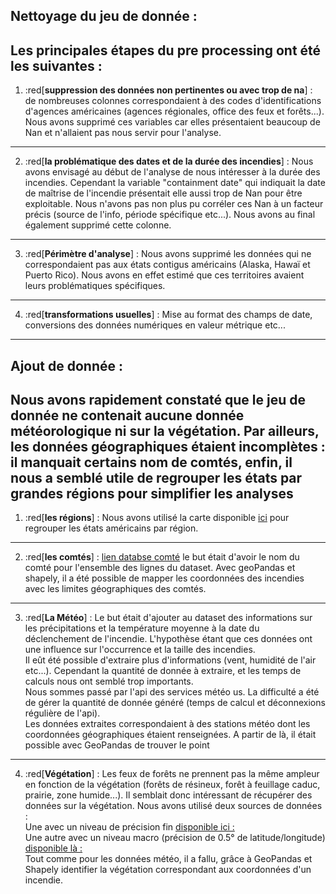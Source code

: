 ## Nettoyage du jeu de donnée : 

Les principales étapes du pre processing ont été les suivantes : 
---
1.  :red[**suppression des données non pertinentes ou avec trop de na**] : 
    de nombreuses colonnes correspondaient à des codes d'identifications d'agences américaines (agences régionales, office des feux et forêts...). Nous avons supprimé ces variables car elles présentaient beaucoup de Nan et n'allaient pas nous servir pour l'analyse.
---
2. :red[**la problématique des dates et de la durée des incendies**] : 
    Nous avons envisagé au début de l'analyse de nous intéresser à la durée des incendies. Cependant la variable "containment date" qui indiquait la date de maîtrise de l'incendie présentait elle aussi trop de Nan pour être exploitable. Nous n'avons pas non plus pu corréler ces Nan à un facteur précis (source de l'info, période spécifique etc...). Nous avons au final également supprimé cette colonne.
---
3. :red[**Périmètre d'analyse**] : 
    Nous avons supprimé les données qui ne correspondaient pas aux états contigus américains (Alaska, Hawaï et Puerto Rico). Nous avons en effet estimé que ces territoires avaient leurs problématiques spécifiques.
---
4. :red[**transformations usuelles**] : 
    Mise au format des champs de date, conversions des données numériques en valeur métrique etc...
---
## Ajout de donnée : 

Nous avons rapidement constaté que le jeu de donnée ne contenait aucune donnée météorologique ni sur la végétation. Par ailleurs, les données géographiques étaient incomplètes : il manquait certains nom de comtés, enfin, il nous a semblé utile de regrouper les états par grandes régions pour simplifier les analyses
---
1. :red[**les régions**] : 
    Nous avons utilisé la carte disponible [ici]( https://www.usgs.gov/programs/climate-adaptation-science-centers/casc-network-and-region-maps#:~:text=The%20CASCs%20are%20divided%20into,%2C%20South%20Central%2C%20and%20Southeast) pour regrouper les états américains par région.
---
2. :red[**les comtés**] :
    [lien databse comté](https://www.census.gov/geographies/mapping-files/time-series/geo/carto-boundary-file.html)
    le but était d'avoir le nom du comté pour l'ensemble des lignes du dataset. Avec geoPandas et shapely, il a été possible de mapper les coordonnées des incendies avec les limites géographiques des comtés.
---
3. :red[**La Météo**] : 
    Le but était d'ajouter au dataset des informations sur les précipitations et la température moyenne à la date du déclenchement de l'incendie.
    L'hypothèse étant que ces données ont une influence sur l'occurrence et la taille des incendies.\
    Il eût été possible d'extraire plus d'informations (vent, humidité de l'air etc...). Cependant la quantité de donnée à extraire, et les temps de calculs nous ont semblé trop importants.\
    Nous sommes passé par l'api des services météo us. La difficulté a été de gérer la quantité de donnée généré (temps de calcul et déconnexions régulière de l'api).\
    Les données extraites correspondaient à des stations météo dont les coordonnées géographiques étaient renseignées. A partir de là, il était possible avec GeoPandas de trouver le point 

---
4. :red[**Végétation**] : 
    Les feux de forêts ne prennent pas la même ampleur en fonction de la végétation (forêts de résineux, forêt à feuillage caduc, prairie, zone humide...). Il semblait donc intéressant de récupérer des données sur la végétation.
    Nous avons utilisé deux sources de données :\
    Une avec un niveau de précision fin [disponible ici :](https://water.usgs.gov/GIS/dsdl/ds240/index.html)\
    Une autre avec un niveau macro (précision de 0.5° de latitude/longitude)  [disponible là :](https://www.ncei.noaa.gov/erddap/griddap/areaveg_hyde_by_time_latitude_longitude.html)\
    Tout comme pour les données météo, il a fallu, grâce à GeoPandas et Shapely identifier la végétation correspondant aux coordonnées d'un incendie.
